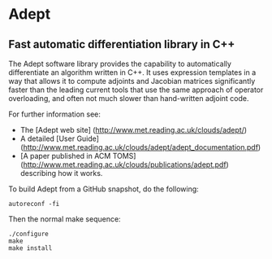 # Adept
## Fast automatic differentiation library in C++

The Adept software library provides the capability to automatically differentiate an algorithm written in C++.
It uses expression templates in a way that allows it to compute adjoints and Jacobian matrices significantly
faster than the leading current tools that use the same approach of operator overloading, and often not much
slower than hand-written adjoint code.

For further information see:
* The [Adept web site] (http://www.met.reading.ac.uk/clouds/adept/)
* A detailed [User Guide] (http://www.met.reading.ac.uk/clouds/adept/adept_documentation.pdf)
* [A paper published in ACM TOMS] (http://www.met.reading.ac.uk/clouds/publications/adept.pdf) describing how it works.

To build Adept from a GitHub snapshot, do the following:

    autoreconf -fi

Then the normal make sequence:

    ./configure
    make
    make install